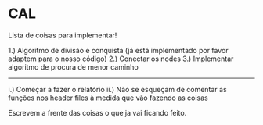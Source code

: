 # CAL

Lista de coisas para implementar!

1.) Algoritmo de divisão e conquista (já está implementado por favor adaptem para o nosso código)
2.) Conectar os nodes
3.) Implementar algoritmo de procura de menor caminho

---

i.) Começar a fazer o relatório
ii.) Não se esqueçam de comentar as funções nos header files à medida que vão fazendo as coisas

Escrevem a frente das coisas o que ja vai ficando feito.
